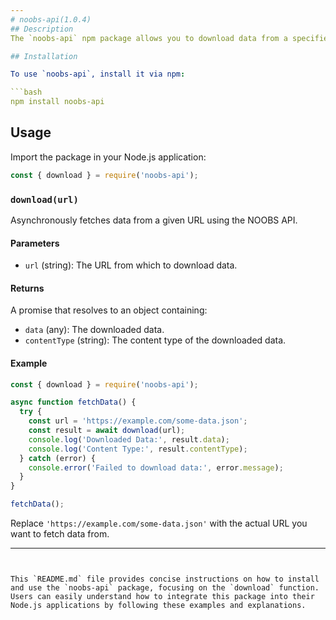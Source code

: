 ```yaml
---
# noobs-api(1.0.4)
## Description
The `noobs-api` npm package allows you to download data from a specified URL using the NOBS API.

## Installation

To use `noobs-api`, install it via npm:

```bash
npm install noobs-api
```

## Usage

Import the package in your Node.js application:

```javascript
const { download } = require('noobs-api');
```

### `download(url)`

Asynchronously fetches data from a given URL using the NOOBS API.

#### Parameters

- `url` (string): The URL from which to download data.

#### Returns

A promise that resolves to an object containing:
- `data` (any): The downloaded data.
- `contentType` (string): The content type of the downloaded data.

#### Example

```javascript
const { download } = require('noobs-api');

async function fetchData() {
  try {
    const url = 'https://example.com/some-data.json';
    const result = await download(url);
    console.log('Downloaded Data:', result.data);
    console.log('Content Type:', result.contentType);
  } catch (error) {
    console.error('Failed to download data:', error.message);
  }
}

fetchData();
```

Replace `'https://example.com/some-data.json'` with the actual URL you want to fetch data from.

---
```


This `README.md` file provides concise instructions on how to install and use the `noobs-api` package, focusing on the `download` function. Users can easily understand how to integrate this package into their Node.js applications by following these examples and explanations.

